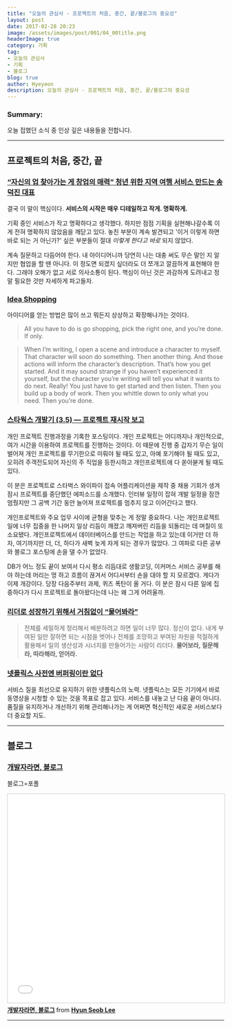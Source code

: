 ```yaml
---
title: "오늘의 관심사 - 프로젝트의 처음, 중간, 끝/블로그의 중요성"
layout: post
date: 2017-02-28 20:23
image: /assets/images/post/001/04_00title.png
headerImage: true
category: 기획
tag:
- 오늘의 관심사
- 기획
- 블로그
blog: true
author: Hyeyeon
description: 오늘의 관심사 - 프로젝트의 처음, 중간, 끝/블로그의 중요성
---
```


### Summary:

오늘 접했던 소식 중 인상 깊은 내용들을 전합니다.

---

## 프로젝트의 처음, 중간, 끝

### [“자신의 업 찾아가는 게 창업의 매력” 청년 위한 지역 여행 서비스 만드는 송덕진 대표](http://platum.kr/archives/76746)

결국 이 말이 핵심이다. **서비스의 시작은 매우 디테일하고 작게. 명확하게.**

기획 중인 서비스가 작고 명확하다고 생각했다. 하지만 점점 기획을 실현해나갈수록 이게 전혀 명확하지 않았음을 깨닫고 있다. 놓친 부분이 계속 발견되고 '이거 이렇게 하면 바로 되는 거 아닌가?' 싶은 부분들이 절대 *이렇게 한다고 바로* 되지 않았다.

계속 질문하고 다듬어야 한다. 내 아이디어니까 당연히 나는 대충 써도 무슨 말인 지 알지만 협업을 할 땐 아니다. 이 정도면 되겠지 싶더라도 더 쪼개고 깔끔하게 표현해야 한다. 그래야 오해가 없고 서로 의사소통이 된다. 핵심이 아닌 것은 과감하게 도려내고 정말 필요한 것만 자세하게 파고들자.

### [Idea Shopping](https://medium.com/ux-launchpad-notes-on-design/idea-shopping-9e7568e7f430?source=rss-1dd5a9bbf7b0------2)

아이디어를 얻는 방법은 많이 쓰고 뭐든지 상상하고 확장해나가는 것이다.

> All you have to do is go shopping, pick the right one, and you’re done. If only.

> When I’m writing, I open a scene and introduce a character to myself. That character will soon do something. Then another thing. And those actions will inform the character’s description. That’s how you get started. And it may sound strange if you haven’t experienced it yourself, but the character you’re writing will tell you what it wants to do next. Really! You just have to get started and then listen. Then you build up a body of work. Then you whittle down to only what you need. Then you’re done.

### [스타웍스 개발기 (3.5) — 프로젝트 재시작 보고](https://medium.com/happyprogrammer-in-jeju/%EC%8A%A4%ED%83%80%EC%9B%8D%EC%8A%A4-%EA%B0%9C%EB%B0%9C%EA%B8%B0-3-5-%ED%94%84%EB%A1%9C%EC%A0%9D%ED%8A%B8-%EC%9E%AC%EC%8B%9C%EC%9E%91-%EB%B3%B4%EA%B3%A0-a294c1b37adf?source=rss----ef63a5c020fe---4)

개인 프로젝트 진행과정을 기록한 포스팅이다. 개인 프로젝트는 어디까지나 개인적으로, 여가 시간을 이용하여 프로젝트를 진행하는 것이다. 이 때문에 진행 중 갑자기 무슨 일이 벌어져 개인 프로젝트를 무기한으로 미뤄야 될 때도 있고, 아예 포기해야 될 때도 있고, 오히려 주객전도되어 자신의 주 직업을 등한시하고 개인프로젝트에 다 쏟아붇게 될 때도 있다.

이 분은 프로젝트로 스타벅스 와이파이 접속 어플리케이션을 제작 중 채용 기회가 생겨 잠시 프로젝트를 중단했던 에피소드를 소개했다. 인터뷰 일정이 잡혀 개발 일정을 잠깐 멈췄지만 그 공백 기간 동안 늘어져 프로젝트를 멈추지 않고 이어간다고 했다.

개인프로젝트와 주요 업무 사이에 균형을 맞추는 게 정말 중요하다. 나는 개인프로젝트 일에 너무 집중을 한 나머지 일상 리듬이 깨졌고 깨져버린 리듬을 되돌리는 데 며칠이 또 소요됐다. 개인프로젝트에서 데이터베이스를 만드는 작업을 하고 있는데 이거만 더 하자, 여기까지만 더, 더, 하다가 새벽 늦게 자게 되는 경우가 많았다. 그 여파로 다른 공부와 블로그 포스팅에 손을 댈 수가 없었다.

DB가 어느 정도 끝이 보여서 다시 평소 리듬대로 생활코딩, 이커머스 서비스 공부를 해야 하는데 머리는 멍 하고 흐름이 끊겨서 어디서부터 손을 대야 할 지 모르겠다. 게다가 이제 개강이다. 당장 다음주부터 과제, 퀴즈 폭탄이 올 거다. 이 분은 잠시 다른 일에 집중하다가 다시 프로젝트로 돌아왔다는데 나는 왜 그게 어려울까.

### [리더로 성장하기 위해서 거침없이 “물어봐라”](http://ppss.kr/archives/101861)

> 전체를 세밀하게 정리해서 배분하려고 하면 일이 너무 많다. 정신이 없다. 내게 부여된 일만 잘하면 되는 시점을 벗어나 전체를 조망하고 부여된 자원을 적절하게 활용해서 일의 생산성과 시너지를 만들어가는 사람이 리더다. **물어보라, 질문해라, 따라해라, 얻어라.**

### [넷플릭스 사전엔 버퍼링이란 없다](http://www.zdnet.co.kr/news/news_view.asp?artice_id=20170228074134)

서비스 질을 최선으로 유지하기 위한 넷플릭스의 노력. 넷플릭스는 모든 기기에서 바로 동영상을 시청할 수 있는 것을 목표로 잡고 있다. 서비스를 내놓고 난 다음 끝이 아니다. 품질을 유지하거나 개선하기 위해 관리해나가는 게 어쩌면 혁신적인 새로운 서비스보다 더 중요할 지도.

---

## 블로그

### [개발자라면, 블로그](https://hyunseob.github.io/2017/02/26/blog-for-developers/)

블로그=포폴

<iframe src="//www.slideshare.net/slideshow/embed_code/key/9Zw2mH96auREEW" width="595" height="485" frameborder="0" marginwidth="0" marginheight="0" scrolling="no" style="border:1px solid #CCC; border-width:1px; margin-bottom:5px; max-width: 100%;" allowfullscreen> </iframe> <div style="margin-bottom:5px"> <strong> <a href="//www.slideshare.net/hyunseoblee7/ss-72566564" title="개발자라면, 블로그" target="_blank">개발자라면, 블로그</a> </strong> from <strong><a target="_blank" href="//www.slideshare.net/hyunseoblee7">Hyun Seob Lee</a></strong> </div>

---
